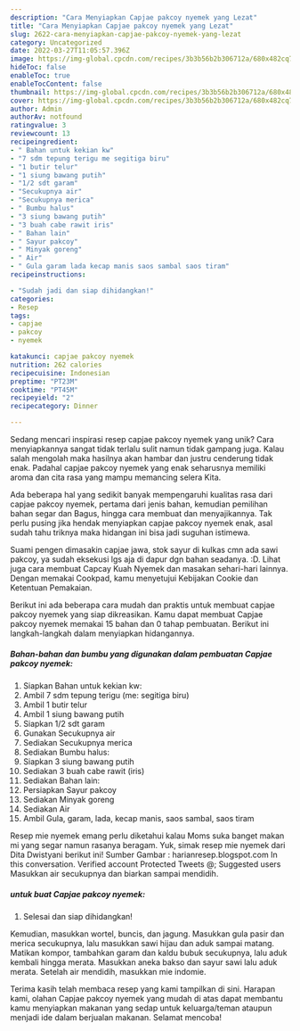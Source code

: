 ```yaml
---
description: "Cara Menyiapkan Capjae pakcoy nyemek yang Lezat"
title: "Cara Menyiapkan Capjae pakcoy nyemek yang Lezat"
slug: 2622-cara-menyiapkan-capjae-pakcoy-nyemek-yang-lezat
category: Uncategorized
date: 2022-03-27T11:05:57.396Z
image: https://img-global.cpcdn.com/recipes/3b3b56b2b306712a/680x482cq70/capjae-pakcoy-nyemek-foto-resep-utama.jpg
hideToc: false
enableToc: true
enableTocContent: false
thumbnail: https://img-global.cpcdn.com/recipes/3b3b56b2b306712a/680x482cq70/capjae-pakcoy-nyemek-foto-resep-utama.jpg
cover: https://img-global.cpcdn.com/recipes/3b3b56b2b306712a/680x482cq70/capjae-pakcoy-nyemek-foto-resep-utama.jpg
author: Admin
authorAv: notfound
ratingvalue: 3
reviewcount: 13
recipeingredient:
- " Bahan untuk kekian kw"
- "7 sdm tepung terigu me segitiga biru"
- "1 butir telur"
- "1 siung bawang putih"
- "1/2 sdt garam"
- "Secukupnya air"
- "Secukupnya merica"
- " Bumbu halus"
- "3 siung bawang putih"
- "3 buah cabe rawit iris"
- " Bahan lain"
- " Sayur pakcoy"
- " Minyak goreng"
- " Air"
- " Gula garam lada kecap manis saos sambal saos tiram"
recipeinstructions:

- "Sudah jadi dan siap dihidangkan!"
categories:
- Resep
tags:
- capjae
- pakcoy
- nyemek

katakunci: capjae pakcoy nyemek 
nutrition: 262 calories
recipecuisine: Indonesian
preptime: "PT23M"
cooktime: "PT45M"
recipeyield: "2"
recipecategory: Dinner

---
```





Sedang mencari inspirasi resep capjae pakcoy nyemek yang unik? Cara menyiapkannya sangat tidak terlalu sulit namun tidak gampang juga. Kalau salah mengolah maka hasilnya akan hambar dan justru cenderung tidak enak. Padahal capjae pakcoy nyemek yang enak seharusnya memiliki aroma dan cita rasa yang mampu memancing selera Kita.





Ada beberapa hal yang sedikit banyak mempengaruhi kualitas rasa dari capjae pakcoy nyemek, pertama dari jenis bahan, kemudian pemilihan bahan segar dan Bagus, hingga cara membuat dan menyajikannya. Tak perlu pusing jika hendak menyiapkan capjae pakcoy nyemek enak,      asal sudah tahu triknya maka hidangan ini bisa jadi suguhan istimewa.














Suami pengen dimasakin capjae jawa, stok sayur di kulkas cmn ada sawi pakcoy, ya sudah eksekusi lgs aja di dapur dgn bahan seadanya. :D. Lihat juga cara membuat Capcay Kuah Nyemek dan masakan sehari-hari lainnya. Dengan memakai Cookpad, kamu menyetujui Kebijakan Cookie dan Ketentuan Pemakaian.






Berikut ini ada beberapa cara mudah dan praktis untuk membuat capjae pakcoy nyemek yang siap dikreasikan. Kamu dapat membuat Capjae pakcoy nyemek memakai 15 bahan dan 0 tahap pembuatan. Berikut ini langkah-langkah dalam menyiapkan hidangannya.

<!--inarticleads1-->

##### Bahan-bahan dan bumbu yang digunakan dalam pembuatan Capjae pakcoy nyemek:

1. Siapkan  Bahan untuk kekian kw:
1. Ambil 7 sdm tepung terigu (me: segitiga biru)
1. Ambil 1 butir telur
1. Ambil 1 siung bawang putih
1. Siapkan 1/2 sdt garam
1. Gunakan Secukupnya air
1. Sediakan Secukupnya merica
1. Sediakan  Bumbu halus:
1. Siapkan 3 siung bawang putih
1. Sediakan 3 buah cabe rawit (iris)
1. Sediakan  Bahan lain:
1. Persiapkan  Sayur pakcoy
1. Sediakan  Minyak goreng
1. Sediakan  Air
1. Ambil  Gula, garam, lada, kecap manis, saos sambal, saos tiram


Resep mie nyemek emang perlu diketahui kalau Moms suka banget makan mi yang segar namun rasanya beragam. Yuk, simak resep mie nyemek dari Dita Dwistyani berikut ini! Sumber Gambar : harianresep.blogspot.com In this conversation. Verified account Protected Tweets @; Suggested users Masukkan air secukupnya dan biarkan sampai mendidih. 

<!--inarticleads2-->

#####  untuk buat Capjae pakcoy nyemek:


1. Selesai dan siap dihidangkan!

Kemudian, masukkan wortel, buncis, dan jagung. Masukkan gula pasir dan merica secukupnya, lalu masukkan sawi hijau dan aduk sampai matang. Matikan kompor, tambahkan garam dan kaldu bubuk secukupnya, lalu aduk kembali hingga merata. Masukkan aneka bakso dan sayur sawi lalu aduk merata. Setelah air mendidih, masukkan mie indomie. 

Terima kasih telah membaca resep yang kami tampilkan di sini. Harapan kami, olahan Capjae pakcoy nyemek yang mudah di atas dapat membantu kamu menyiapkan makanan yang sedap untuk keluarga/teman ataupun menjadi ide dalam berjualan makanan. Selamat mencoba!
